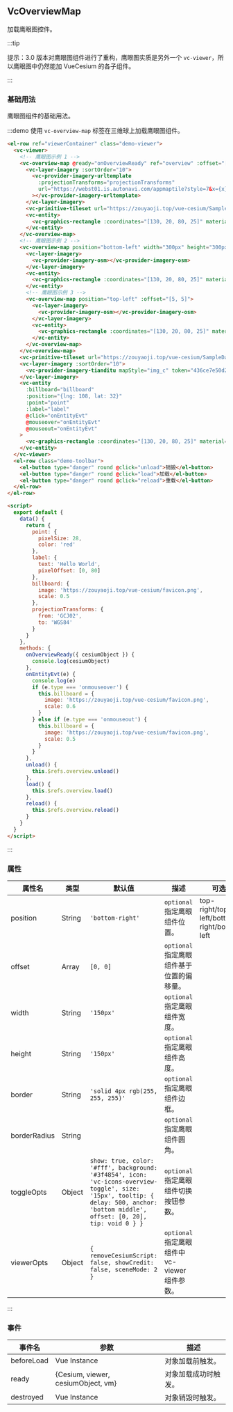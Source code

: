 ## VcOverviewMap

加载鹰眼图控件。

:::tip

提示：3.0 版本对鹰眼图组件进行了重构，鹰眼图实质是另外一个 `vc-viewer`，所以鹰眼图中仍然能加 VueCesium 的各子组件。

:::

### 基础用法

鹰眼图组件的基础用法。

:::demo 使用 `vc-overview-map` 标签在三维球上加载鹰眼图组件。

```html
<el-row ref="viewerContainer" class="demo-viewer">
  <vc-viewer>
    <!-- 鹰眼图示例 1 -->
    <vc-overview-map @ready="onOverviewReady" ref="overview" :offset="[5, 5]">
      <vc-layer-imagery :sortOrder="10">
        <vc-provider-imagery-urltemplate
          :projectionTransforms="projectionTransforms"
          url="https://webst01.is.autonavi.com/appmaptile?style=7&x={x}&y={y}&z={z}"
        ></vc-provider-imagery-urltemplate>
      </vc-layer-imagery>
      <vc-primitive-tileset url="https://zouyaoji.top/vue-cesium/SampleData/Cesium3DTiles/Tilesets/dayanta/tileset.json"></vc-primitive-tileset>
      <vc-entity>
        <vc-graphics-rectangle :coordinates="[130, 20, 80, 25]" material="green"></vc-graphics-rectangle>
      </vc-entity>
    </vc-overview-map>
    <!-- 鹰眼图示例 2 -->
    <vc-overview-map position="bottom-left" width="300px" height="300px" :offset="[5, 5]" :viewerOpts="{ showCredit: true, sceneMode: 3 }">
      <vc-layer-imagery>
        <vc-provider-imagery-osm></vc-provider-imagery-osm>
      </vc-layer-imagery>
      <vc-entity>
        <vc-graphics-rectangle :coordinates="[130, 20, 80, 25]" material="green"></vc-graphics-rectangle>
      </vc-entity>
      <!-- 鹰眼图示例 3 -->
      <vc-overview-map position="top-left" :offset="[5, 5]">
        <vc-layer-imagery>
          <vc-provider-imagery-osm></vc-provider-imagery-osm>
        </vc-layer-imagery>
        <vc-entity>
          <vc-graphics-rectangle :coordinates="[130, 20, 80, 25]" material="green"></vc-graphics-rectangle>
        </vc-entity>
      </vc-overview-map>
    </vc-overview-map>
    <vc-primitive-tileset url="https://zouyaoji.top/vue-cesium/SampleData/Cesium3DTiles/Tilesets/dayanta/tileset.json"></vc-primitive-tileset>
    <vc-layer-imagery :sortOrder="10">
      <vc-provider-imagery-tianditu mapStyle="img_c" token="436ce7e50d27eede2f2929307e6b33c0"></vc-provider-imagery-tianditu>
    </vc-layer-imagery>
    <vc-entity
      :billboard="billboard"
      :position="{lng: 108, lat: 32}"
      :point="point"
      :label="label"
      @click="onEntityEvt"
      @mouseover="onEntityEvt"
      @mouseout="onEntityEvt"
    >
      <vc-graphics-rectangle :coordinates="[130, 20, 80, 25]" material="green"></vc-graphics-rectangle>
    </vc-entity>
  </vc-viewer>
  <el-row class="demo-toolbar">
    <el-button type="danger" round @click="unload">销毁</el-button>
    <el-button type="danger" round @click="load">加载</el-button>
    <el-button type="danger" round @click="reload">重载</el-button>
  </el-row>
</el-row>

<script>
  export default {
    data() {
      return {
        point: {
          pixelSize: 28,
          color: 'red'
        },
        label: {
          text: 'Hello World',
          pixelOffset: [0, 80]
        },
        billboard: {
          image: 'https://zouyaoji.top/vue-cesium/favicon.png',
          scale: 0.5
        },
        projectionTransforms: {
          from: 'GCJ02',
          to: 'WGS84'
        }
      }
    },
    methods: {
      onOverviewReady({ cesiumObject }) {
        console.log(cesiumObject)
      },
      onEntityEvt(e) {
        console.log(e)
        if (e.type === 'onmouseover') {
          this.billboard = {
            image: 'https://zouyaoji.top/vue-cesium/favicon.png',
            scale: 0.6
          }
        } else if (e.type === 'onmouseout') {
          this.billboard = {
            image: 'https://zouyaoji.top/vue-cesium/favicon.png',
            scale: 0.5
          }
        }
      },
      unload() {
        this.$refs.overview.unload()
      },
      load() {
        this.$refs.overview.load()
      },
      reload() {
        this.$refs.overview.reload()
      }
    }
  }
</script>
```

:::

### 属性

<!-- prettier-ignore -->
| 属性名 | 类型 | 默认值 | 描述 | 可选值 |
| ----- | --- | ------ | ---- | ----- |
| position | String | `'bottom-right'` | `optional` 指定鹰眼组件位置。 | top-right/top-left/bottom-right/bottom-left |
| offset | Array | `[0, 0]` | `optional` 指定鹰眼组件基于位置的偏移量。 | |
| width | String | `'150px'` | `optional` 指定鹰眼组件宽度。 |
| height | String | `'150px'` | `optional` 指定鹰眼组件高度。 |
| border | String | `'solid 4px rgb(255, 255, 255)'` | `optional` 指定鹰眼组件边框。 |
| borderRadius | String | | `optional` 指定鹰眼组件圆角。 |
| toggleOpts | Object | `show: true, color: '#fff', background: '#3f4854', icon: 'vc-icons-overview-toggle', size: '15px', tooltip: { delay: 500, anchor: 'bottom middle', offset: [0, 20], tip: void 0 } }` | `optional` 指定鹰眼组件切换按钮参数。 |
| viewerOpts | Object |`{ removeCesiumScript: false, showCredit: false, sceneMode: 2 }` | `optional` 指定鹰眼组件中 vc-viewer 组件参数。|

:::

### 事件

| 事件名     | 参数                               | 描述                 |
| ---------- | ---------------------------------- | -------------------- |
| beforeLoad | Vue Instance                       | 对象加载前触发。     |
| ready      | {Cesium, viewer, cesiumObject, vm} | 对象加载成功时触发。 |
| destroyed  | Vue Instance                       | 对象销毁时触发。     |
